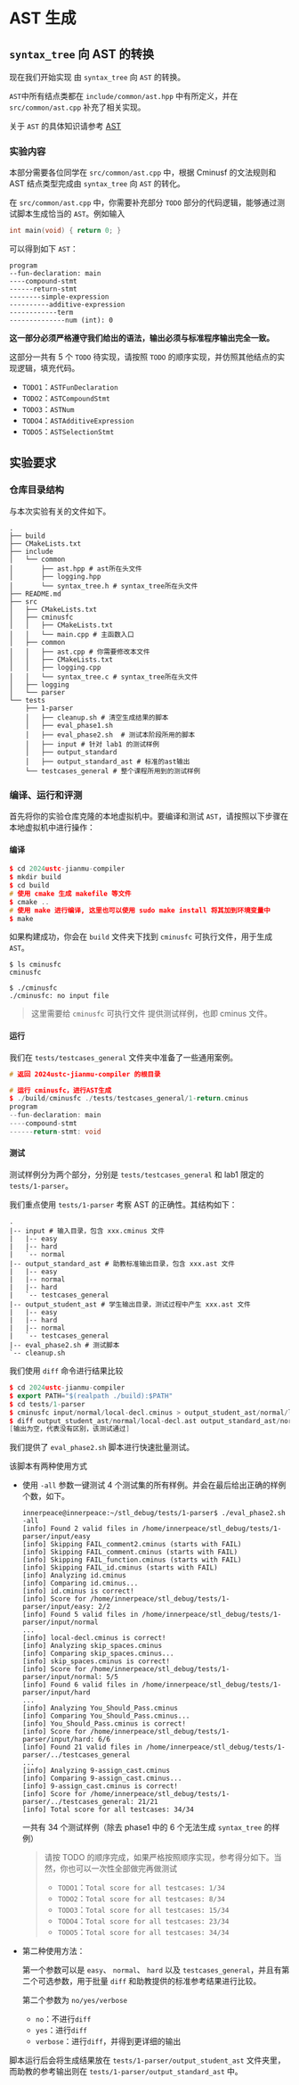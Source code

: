 # AST 生成

## `syntax_tree` 向 AST 的转换

现在我们开始实现 由 `syntax_tree` 向 `AST` 的转换。

`AST`中所有结点类都在 `include/common/ast.hpp` 中有所定义，并在 `src/common/ast.cpp` 补充了相关实现。

关于 `AST` 的具体知识请参考 [AST](./AST.md)

### 实验内容

本部分需要各位同学在 `src/common/ast.cpp` 中，根据 Cminusf 的文法规则和 AST 结点类型完成由 `syntax_tree` 向 `AST` 的转化。

在 `src/common/ast.cpp` 中，你需要补充部分 `TODO` 部分的代码逻辑，能够通过测试脚本生成恰当的 `AST`。例如输入

```c++
int main(void) { return 0; }
```

可以得到如下 `AST`：

```
program
--fun-declaration: main
----compound-stmt
------return-stmt
--------simple-expression
----------additive-expression
------------term
--------------num (int): 0
```

**这一部分必须严格遵守我们给出的语法，输出必须与标准程序输出完全一致。**

这部分一共有 5 个 `TODO` 待实现，请按照 `TODO` 的顺序实现，并仿照其他结点的实现逻辑，填充代码。

- `TODO1`：`ASTFunDeclaration`
- `TODO2`：`ASTCompoundStmt`
- `TODO3`：`ASTNum`
- `TODO4`：`ASTAdditiveExpression`
- `TODO5`：`ASTSelectionStmt`

## 实验要求

### 仓库目录结构

与本次实验有关的文件如下。

```
.
├── build
├── CMakeLists.txt
├── include
│   └── common
│       ├── ast.hpp	# ast所在头文件
│       ├── logging.hpp
│       └── syntax_tree.h # syntax_tree所在头文件
├── README.md
├── src
│   ├── CMakeLists.txt
│   ├── cminusfc
│   │   ├── CMakeLists.txt
│   │   └── main.cpp # 主函数入口
│   ├── common
│   │   ├── ast.cpp # 你需要修改本文件
│   │   ├── CMakeLists.txt
│   │   ├── logging.cpp
│   │   └── syntax_tree.c # syntax_tree所在头文件
│   ├── logging
│   └── parser
└── tests
    ├── 1-parser
    │   ├── cleanup.sh # 清空生成结果的脚本
    │   ├── eval_phase1.sh
    │   ├── eval_phase2.sh	# 测试本阶段所用的脚本
    │   ├── input # 针对 lab1 的测试样例
    │   ├── output_standard
    │   ├── output_standard_ast # 标准的ast输出
    └── testcases_general # 整个课程所用到的测试样例
```

### 编译、运行和评测

首先将你的实验仓库克隆的本地虚拟机中。要编译和测试 `AST`，请按照以下步骤在本地虚拟机中进行操作：

#### 编译

```c++
$ cd 2024ustc-jianmu-compiler
$ mkdir build
$ cd build
# 使用 cmake 生成 makefile 等文件
$ cmake ..
# 使用 make 进行编译, 这里也可以使用 sudo make install 将其加到环境变量中
$ make
```

如果构建成功，你会在 `build` 文件夹下找到 `cminusfc` 可执行文件，用于生成 `AST`。

```
$ ls cminusfc
cminusfc

$ ./cminusfc
./cminusfc: no input file
```

> 这里需要给 `cminusfc` 可执行文件 提供测试样例，也即 cminus 文件。

#### 运行

我们在 `tests/testcases_general` 文件夹中准备了一些通用案例。

```c++
# 返回 2024ustc-jianmu-compiler 的根目录

# 运行 cminusfc，进行AST生成
$ ./build/cminusfc ./tests/testcases_general/1-return.cminus
program
--fun-declaration: main
----compound-stmt
------return-stmt: void
```

#### 测试

测试样例分为两个部分，分别是 `tests/testcases_general` 和 lab1 限定的 `tests/1-parser`。

我们重点使用 `tests/1-parser` 考察 AST 的正确性。其结构如下：

```
.
|-- input # 输入目录，包含 xxx.cminus 文件
|   |-- easy
|   |-- hard
|   `-- normal
|-- output_standard_ast # 助教标准输出目录，包含 xxx.ast 文件
|   |-- easy
|   |-- normal
|   |-- hard
|   `-- testcases_general
|-- output_student_ast # 学生输出目录，测试过程中产生 xxx.ast 文件
|   |-- easy
|   |-- hard
|   |-- normal
|   `-- testcases_general
|-- eval_phase2.sh # 测试脚本
`-- cleanup.sh
```

我们使用 `diff` 命令进行结果比较

```c++
$ cd 2024ustc-jianmu-compiler
$ export PATH="$(realpath ./build):$PATH"
$ cd tests/1-parser
$ cminusfc input/normal/local-decl.cminus > output_student_ast/normal/local-decl.ast
$ diff output_student_ast/normal/local-decl.ast output_standard_ast/normal/local-decl.ast
[输出为空，代表没有区别，该测试通过]
```

我们提供了 `eval_phase2.sh` 脚本进行快速批量测试。

该脚本有两种使用方式

- 使用 `-all` 参数一键测试 4 个测试集的所有样例。并会在最后给出正确的样例个数，如下。

  ```
  innerpeace@innerpeace:~/stl_debug/tests/1-parser$ ./eval_phase2.sh -all
  [info] Found 2 valid files in /home/innerpeace/stl_debug/tests/1-parser/input/easy
  [info] Skipping FAIL_comment2.cminus (starts with FAIL)
  [info] Skipping FAIL_comment.cminus (starts with FAIL)
  [info] Skipping FAIL_function.cminus (starts with FAIL)
  [info] Skipping FAIL_id.cminus (starts with FAIL)
  [info] Analyzing id.cminus
  [info] Comparing id.cminus...
  [info] id.cminus is correct!
  [info] Score for /home/innerpeace/stl_debug/tests/1-parser/input/easy: 2/2
  [info] Found 5 valid files in /home/innerpeace/stl_debug/tests/1-parser/input/normal
  ...
  [info] local-decl.cminus is correct!
  [info] Analyzing skip_spaces.cminus
  [info] Comparing skip_spaces.cminus...
  [info] skip_spaces.cminus is correct!
  [info] Score for /home/innerpeace/stl_debug/tests/1-parser/input/normal: 5/5
  [info] Found 6 valid files in /home/innerpeace/stl_debug/tests/1-parser/input/hard
  ...
  [info] Analyzing You_Should_Pass.cminus
  [info] Comparing You_Should_Pass.cminus...
  [info] You_Should_Pass.cminus is correct!
  [info] Score for /home/innerpeace/stl_debug/tests/1-parser/input/hard: 6/6
  [info] Found 21 valid files in /home/innerpeace/stl_debug/tests/1-parser/../testcases_general
  ...
  [info] Analyzing 9-assign_cast.cminus
  [info] Comparing 9-assign_cast.cminus...
  [info] 9-assign_cast.cminus is correct!
  [info] Score for /home/innerpeace/stl_debug/tests/1-parser/../testcases_general: 21/21
  [info] Total score for all testcases: 34/34
  ```

  一共有 34 个测试样例（除去 phase1 中的 6 个无法生成 `syntax_tree` 的样例）

  > 请按 TODO 的顺序完成，如果严格按照顺序实现，参考得分如下。当然，你也可以一次性全部做完再做测试
  >
  > - `TODO1`：`Total score for all testcases: 1/34`
  > - `TODO2`：`Total score for all testcases: 8/34`
  > - `TODO3`：`Total score for all testcases: 15/34`
  > - `TODO4`：`Total score for all testcases: 23/34`
  > - `TODO5`：`Total score for all testcases: 34/34`

- 第二种使用方法：

  第一个参数可以是 `easy`、 `normal`、 `hard` 以及 `testcases_general`，并且有第二个可选参数，用于批量 `diff` 和助教提供的标准参考结果进行比较。

  第二个参数为 `no/yes/verbose`

  - `no`：不进行`diff`
  - `yes`：进行`diff`
  - `verbose`：进行`diff`，并得到更详细的输出

脚本运行后会将生成结果放在 `tests/1-parser/output_student_ast` 文件夹里，而助教的参考输出则在 `tests/1-parser/output_standard_ast` 中。
